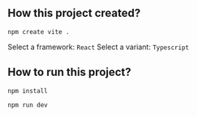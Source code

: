 ## How this project created?

<code>npm create vite .</code>

Select a framework: <code>React</code>
Select a variant: <code>Typescript</code>

## How to run this project?

<code>npm install</code>

<code>npm run dev</code>
